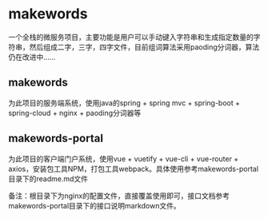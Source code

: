 # makewords
一个全栈的微服务项目，主要功能是用户可以手动键入字符串和生成指定数量的字符串，然后组成二字，三字，四字文件，目前组词算法采用paoding分词器，算法仍在改进中……

## makewords
为此项目的服务端系统，使用java的spring + spring mvc + spring-boot + spring-cloud + nginx + paoding分词器等

## makewords-portal
为此项目的客户端门户系统，使用vue + vuetify + vue-cli + vue-router + axios，安装包工具NPM，打包工具webpack。具体使用参考makewords-portal目录下的readme.md文件

备注：根目录下为nginx的配置文件，直接覆盖使用即可，接口文档参考makewords-portal目录下的接口说明markdown文件。
